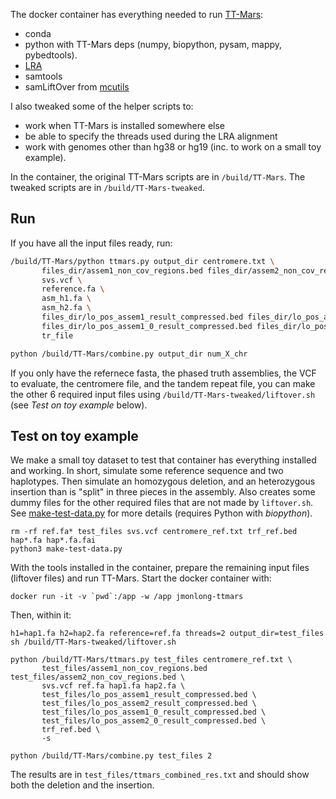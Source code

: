 The docker container has everything needed to run [TT-Mars](https://github.com/ChaissonLab/TT-Mars):
- conda
- python with TT-Mars deps (numpy, biopython, pysam, mappy, pybedtools).
- [LRA](https://github.com/ChaissonLab/LRA)
- samtools
- samLiftOver from [mcutils](https://github.com/mchaisso/mcutils)

I also tweaked some of the helper scripts to:
- work when TT-Mars is installed somewhere else
- be able to specify the threads used during the LRA alignment
- work with genomes other than hg38 or hg19 (inc. to work on a small toy example).

In the container, the original TT-Mars scripts are in `/build/TT-Mars`.
The tweaked scripts are in `/build/TT-Mars-tweaked`.

## Run

If you have all the input files ready, run:

```sh
/build/TT-Mars/python ttmars.py output_dir centromere.txt \
       files_dir/assem1_non_cov_regions.bed files_dir/assem2_non_cov_regions.bed \
       svs.vcf \
       reference.fa \
       asm_h1.fa \
       asm_h2.fa \
       files_dir/lo_pos_assem1_result_compressed.bed files_dir/lo_pos_assem2_result_compressed.bed \
       files_dir/lo_pos_assem1_0_result_compressed.bed files_dir/lo_pos_assem2_0_result_compressed.bed \
       tr_file

python /build/TT-Mars/combine.py output_dir num_X_chr
```

If you only have the refernece fasta, the phased truth assemblies, the VCF to evaluate, the centromere file, and the tandem repeat file, you can make the other 6 required input files using `/build/TT-Mars-tweaked/liftover.sh` (see *Test on toy example* below).

## Test on toy example

We make a small toy dataset to test that container has everything installed and working.
In short, simulate some reference sequence and two haplotypes. 
Then simulate an homozygous deletion, and an heterozygous insertion than is "split" in three pieces in the assembly.
Also creates some dummy files for the other required files that are not made by `liftover.sh`.
See [make-test-data.py](make-test-data.py) for more details (requires Python with *biopython*).

```
rm -rf ref.fa* test_files svs.vcf centromere_ref.txt trf_ref.bed hap*.fa hap*.fa.fai
python3 make-test-data.py
```

With the tools installed in the container, prepare the remaining input files (liftover files) and run TT-Mars.
Start the docker container with: 

```
docker run -it -v `pwd`:/app -w /app jmonlong-ttmars
```

Then, within it:

```
h1=hap1.fa h2=hap2.fa reference=ref.fa threads=2 output_dir=test_files sh /build/TT-Mars-tweaked/liftover.sh

python /build/TT-Mars/ttmars.py test_files centromere_ref.txt \
       test_files/assem1_non_cov_regions.bed test_files/assem2_non_cov_regions.bed \
       svs.vcf ref.fa hap1.fa hap2.fa \
       test_files/lo_pos_assem1_result_compressed.bed \
       test_files/lo_pos_assem2_result_compressed.bed \
       test_files/lo_pos_assem1_0_result_compressed.bed \
       test_files/lo_pos_assem2_0_result_compressed.bed \
       trf_ref.bed \
       -s
       
python /build/TT-Mars/combine.py test_files 2
```

The results are in `test_files/ttmars_combined_res.txt` and should show both the deletion and the insertion.
